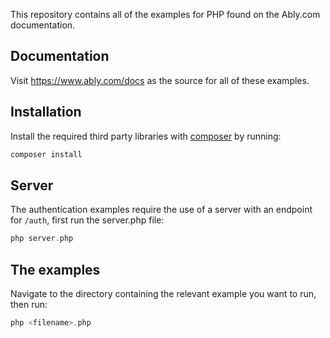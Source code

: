 This repository contains all of the examples for PHP found on the Ably.com documentation.

## Documentation

Visit https://www.ably.com/docs as the source for all of these examples.

## Installation

Install the required third party libraries with [composer](https://getcomposer.org/) by running:

```sh
composer install
```

## Server

The authentication examples require the use of a server with an endpoint for `/auth`, first run the server.php file:

```php
php server.php
```

## The examples

Navigate to the directory containing the relevant example you want to run, then run:

```php
php <filename>.php
```
